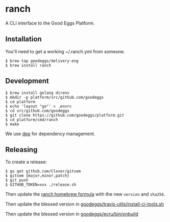 ranch
=====
A CLI interface to the Good Eggs Platform.

Installation
------------

You'll need to get a working ~/.ranch.yml from someone.

```
$ brew tap goodeggs/delivery-eng
$ brew install ranch
```

Development
-----------

```
$ brew install golang direnv
$ mkdir -p platform/src/github.com/goodeggs
$ cd platform
$ echo 'layout "go"' > .envrc
$ cd src/github.com/goodeggs
$ git clone https://github.com/goodeggs/platform.git
$ cd platform/cmd/ranch
$ make
```

We use [dep](https://github.com/golang/dep) for dependency management.

Releasing
---------

To create a release:

```
$ go get github.com/Clever/gitsem
$ gitsem {major,minor,patch}
$ git push
$ GITHUB_TOKEN=xxx ./release.sh
```

Then update the [ranch homebrew formula](https://github.com/goodeggs/homebrew-delivery-eng/blob/master/Formula/ranch.rb) with the new `version` and `sha256`.

Then update the blessed version in [goodeggs/travis-utils/install-ci-tools.sh](https://github.com/goodeggs/travis-utils/blob/master/install-ci-tools.sh)

Then update the blessed version in [goodeggs/ecru/bin/onbuild](https://github.com/goodeggs/ecru/blob/master/bin/onbuild)

